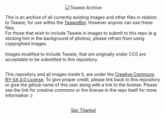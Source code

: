 <p align="center">
<picture>
<img alt="Teawie Archive" src="https://i.imgur.com/LJ1bvvK.png">
</picture>

This is an archive of all currently existing images and other files in relation to Teawie, for use within the <a href="https://github.com/getchoo/teawieBot/">TeawieBot</a>. However anyone can use these files.
<br> For those that wish to include Teawie in images to submit to this repo (e.g sticking him in the background of photos), please refrain from using copyrighted images.</br>
<br>Images modified to include Teawie, that are originally under CC0 are acceptable to be submitted to this repository.</br>

<br>This repository and all images inside it, are under the <a href="https://creativecommons.org/licenses/by-sa/4.0/">Creative Commons BY-SA 4.0 License</a>. To give proper credit, please link back to this repository or give the github name of this user along with a link to the license. Please see the link for creative commons or the license in the repo itself for more information :)</br>

<p align="center">
<br><a href="https://saythanks.io/to/SympathyTea">Say Thanks!</a></br>
<!--I cannot for the life of me get the little image to work so it gets to be text for now.-->
